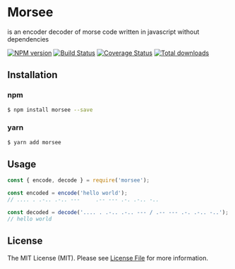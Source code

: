 # Morsee

is an encoder decoder of morse code written in javascript without dependencies

<p>
  <a href="https://npmjs.org/package/morsee"><img alt="NPM version" src="https://img.shields.io/npm/v/morsee.svg?style=flat-square" /></a>
  <a href="https://travis-ci.org/gabrielfurini/morsee"><img alt="Build Status" src="https://api.travis-ci.com/gabrielfurini/morsee.svg" /></a>
  <a href="https://codecov.io/gh/gabrielfurini/morsee/branch/master"><img alt="Coverage Status" src="https://img.shields.io/codecov/c/github/gabrielfurini/morsee/master.svg?style=flat-square" /></a>
  <a href="https://npmjs.org/package/morsee"><img alt="Total downloads" src="https://img.shields.io/npm/dt/morsee.svg" /></a>
</p>

## Installation

### npm

```bash
$ npm install morsee --save
```

### yarn

```bash
$ yarn add morsee
```

## Usage

```js
const { encode, decode } = require('morsee');

const encoded = encode('hello world');
// .... . .-.. .-.. ---     .-- --- .-. .-.. -..

const decoded = decode('.... . .-.. .-.. --- / .-- --- .-. .-.. -..');
// hello world
```

## License
The MIT License (MIT). Please see [License File](LICENSE) for more information.
